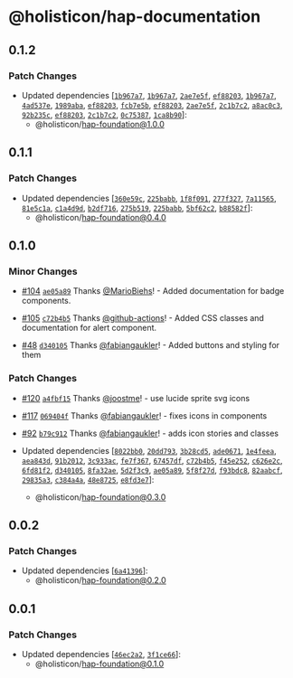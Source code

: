 # @holisticon/hap-documentation

## 0.1.2

### Patch Changes

- Updated dependencies [[`1b967a7`](https://github.com/holisticon/atomic-playfulness/commit/1b967a70af31fc02e74f27df2e4333cfa323bb3f), [`1b967a7`](https://github.com/holisticon/atomic-playfulness/commit/1b967a70af31fc02e74f27df2e4333cfa323bb3f), [`2ae7e5f`](https://github.com/holisticon/atomic-playfulness/commit/2ae7e5fec4b99adf15196b5183074721c4adaebe), [`ef88203`](https://github.com/holisticon/atomic-playfulness/commit/ef882035c9ff362148701d542eb6c3749d3daa41), [`1b967a7`](https://github.com/holisticon/atomic-playfulness/commit/1b967a70af31fc02e74f27df2e4333cfa323bb3f), [`4ad537e`](https://github.com/holisticon/atomic-playfulness/commit/4ad537ea765a73e987897406d373f8e9cf6994a0), [`1989aba`](https://github.com/holisticon/atomic-playfulness/commit/1989aba44a5b6e0df39cdba642ca31079cb9f822), [`ef88203`](https://github.com/holisticon/atomic-playfulness/commit/ef882035c9ff362148701d542eb6c3749d3daa41), [`fcb7e5b`](https://github.com/holisticon/atomic-playfulness/commit/fcb7e5b949ddd372dcd2e7d4ba9ea9fc40e926ec), [`ef88203`](https://github.com/holisticon/atomic-playfulness/commit/ef882035c9ff362148701d542eb6c3749d3daa41), [`2ae7e5f`](https://github.com/holisticon/atomic-playfulness/commit/2ae7e5fec4b99adf15196b5183074721c4adaebe), [`2c1b7c2`](https://github.com/holisticon/atomic-playfulness/commit/2c1b7c232d99b479ba7e0e513c8b9959fce67fef), [`a8ac0c3`](https://github.com/holisticon/atomic-playfulness/commit/a8ac0c38925de1a7afee4077630d2cb373f7914f), [`92b235c`](https://github.com/holisticon/atomic-playfulness/commit/92b235c9ccae548e92dda49f824bf8ff7dcb6a4b), [`ef88203`](https://github.com/holisticon/atomic-playfulness/commit/ef882035c9ff362148701d542eb6c3749d3daa41), [`2c1b7c2`](https://github.com/holisticon/atomic-playfulness/commit/2c1b7c232d99b479ba7e0e513c8b9959fce67fef), [`0c75387`](https://github.com/holisticon/atomic-playfulness/commit/0c753871060077dfda7b4154cb903f069bc3a8bb), [`1ca8b90`](https://github.com/holisticon/atomic-playfulness/commit/1ca8b90a1929e190edca0644c095314d5b47ddba)]:
  - @holisticon/hap-foundation@1.0.0

## 0.1.1

### Patch Changes

- Updated dependencies [[`360e59c`](https://github.com/holisticon/atomic-playfulness/commit/360e59c7a8f9954d62bdc87058ee64f99284cd19), [`225babb`](https://github.com/holisticon/atomic-playfulness/commit/225babb42adbb6b9bfd1047044b778d1d91bccff), [`1f8f091`](https://github.com/holisticon/atomic-playfulness/commit/1f8f091fdcc3b850092d7007516bd6b162d052e5), [`277f327`](https://github.com/holisticon/atomic-playfulness/commit/277f3272addb8ff9ee289539adca07dd50d401dd), [`7a11565`](https://github.com/holisticon/atomic-playfulness/commit/7a115659511cb301586b8e6c4382343605a6f2b2), [`81e5c1a`](https://github.com/holisticon/atomic-playfulness/commit/81e5c1a3407e6251b24e777184957dd3fd0ea158), [`c1a4d9d`](https://github.com/holisticon/atomic-playfulness/commit/c1a4d9db563cd2e81c64fe87f6fc7b4cd38d8051), [`b2df716`](https://github.com/holisticon/atomic-playfulness/commit/b2df71698e745595d9958903f1168002f595f3e3), [`275b519`](https://github.com/holisticon/atomic-playfulness/commit/275b5199b58e5b7dff08bde16441303898c4b9e9), [`225babb`](https://github.com/holisticon/atomic-playfulness/commit/225babb42adbb6b9bfd1047044b778d1d91bccff), [`5bf62c2`](https://github.com/holisticon/atomic-playfulness/commit/5bf62c262c2195d3ac1388b2f9dfc82fa6b7cec2), [`b88582f`](https://github.com/holisticon/atomic-playfulness/commit/b88582f88ac5028c16f81baeaf2fe5ed5d9451ea)]:
  - @holisticon/hap-foundation@0.4.0

## 0.1.0

### Minor Changes

- [#104](https://github.com/holisticon/atomic-playfulness/pull/104) [`ae05a89`](https://github.com/holisticon/atomic-playfulness/commit/ae05a89a1d2ef9a75bd385dd98782a39736b95c7) Thanks [@MarioBiehs](https://github.com/MarioBiehs)! - Added documentation for badge components.

- [#105](https://github.com/holisticon/atomic-playfulness/pull/105) [`c72b4b5`](https://github.com/holisticon/atomic-playfulness/commit/c72b4b5149e671e382d7ca3cab1c2b55f099cb8e) Thanks [@github-actions](https://github.com/apps/github-actions)! - Added CSS classes and documentation for alert component.

- [#48](https://github.com/holisticon/atomic-playfulness/pull/48) [`d340105`](https://github.com/holisticon/atomic-playfulness/commit/d340105ce6d68aefa44a02deea7a60f9b6ec9a17) Thanks [@fabiangaukler](https://github.com/fabiangaukler)! - Added buttons and styling for them

### Patch Changes

- [#120](https://github.com/holisticon/atomic-playfulness/pull/120) [`a4fbf15`](https://github.com/holisticon/atomic-playfulness/commit/a4fbf1538c391a1dfed1256bc639e174023a870a) Thanks [@joostme](https://github.com/joostme)! - use lucide sprite svg icons

- [#117](https://github.com/holisticon/atomic-playfulness/pull/117) [`069404f`](https://github.com/holisticon/atomic-playfulness/commit/069404f834e9bfc35f075495ad54b228e4f281b1) Thanks [@fabiangaukler](https://github.com/fabiangaukler)! - fixes icons in components

- [#92](https://github.com/holisticon/atomic-playfulness/pull/92) [`b79c912`](https://github.com/holisticon/atomic-playfulness/commit/b79c9126a4b8bb9a73c98f9ec325d331c70d43aa) Thanks [@fabiangaukler](https://github.com/fabiangaukler)! - adds icon stories and classes

- Updated dependencies [[`8022bb0`](https://github.com/holisticon/atomic-playfulness/commit/8022bb00e3b44ca8b7b860e40fad8753bb9c07a5), [`20dd793`](https://github.com/holisticon/atomic-playfulness/commit/20dd7931d61dbabdc21598ff07297666f389e83e), [`3b28cd5`](https://github.com/holisticon/atomic-playfulness/commit/3b28cd5d03570b4f7ef2e1a09065e47fb1151210), [`ade0671`](https://github.com/holisticon/atomic-playfulness/commit/ade0671a569b638cf7da9990e6b745beb201323c), [`1e4feea`](https://github.com/holisticon/atomic-playfulness/commit/1e4feeaa58439b4e53709c8499774a5e3d39bbce), [`aea843d`](https://github.com/holisticon/atomic-playfulness/commit/aea843dae38084c40698d59164f1a72680ca96c5), [`91b2012`](https://github.com/holisticon/atomic-playfulness/commit/91b20125ed241b534ef66735871c2b6225813f57), [`3c933ac`](https://github.com/holisticon/atomic-playfulness/commit/3c933accc426cb010d46e9812ac4086a64518d93), [`fe7f367`](https://github.com/holisticon/atomic-playfulness/commit/fe7f367923bb8eadafe5e582f6be99348412b0bb), [`67457df`](https://github.com/holisticon/atomic-playfulness/commit/67457df0431b6a9f110a584133ddee301fd3be59), [`c72b4b5`](https://github.com/holisticon/atomic-playfulness/commit/c72b4b5149e671e382d7ca3cab1c2b55f099cb8e), [`f45e252`](https://github.com/holisticon/atomic-playfulness/commit/f45e25260fe931b67288eb08f3de46c45ca16621), [`c626e2c`](https://github.com/holisticon/atomic-playfulness/commit/c626e2c89d5ba85a6192c92d59e05316327a4933), [`6fd81f2`](https://github.com/holisticon/atomic-playfulness/commit/6fd81f288ba179b05bb73470ca9538b7890f0e97), [`d340105`](https://github.com/holisticon/atomic-playfulness/commit/d340105ce6d68aefa44a02deea7a60f9b6ec9a17), [`8fa32ae`](https://github.com/holisticon/atomic-playfulness/commit/8fa32aef6f2ea942c1227b0c632587f8643c8839), [`5d2f3c9`](https://github.com/holisticon/atomic-playfulness/commit/5d2f3c9897539ed0fd9e836e32ebb43500f117b5), [`ae05a89`](https://github.com/holisticon/atomic-playfulness/commit/ae05a89a1d2ef9a75bd385dd98782a39736b95c7), [`5f8f27d`](https://github.com/holisticon/atomic-playfulness/commit/5f8f27d9449b80c4ace013c18fa4a89bead499b5), [`f93bdc8`](https://github.com/holisticon/atomic-playfulness/commit/f93bdc8bb14a320abd5d42a4215899d0e4e3c7e0), [`82aabcf`](https://github.com/holisticon/atomic-playfulness/commit/82aabcf39a48d7e0a1cfe7768da7e65bee420d52), [`29835a3`](https://github.com/holisticon/atomic-playfulness/commit/29835a3bb7a9fca14d526fd340c619ad9e654737), [`c384a4a`](https://github.com/holisticon/atomic-playfulness/commit/c384a4a3d086a5ce59514d02f87ac77c92fd84ca), [`48e8725`](https://github.com/holisticon/atomic-playfulness/commit/48e872527420188b0ae9694bac2f72d427a927bf), [`e8fd3e7`](https://github.com/holisticon/atomic-playfulness/commit/e8fd3e7d7bcc8a4c3ffa52278bd113e710dad9cd)]:
  - @holisticon/hap-foundation@0.3.0

## 0.0.2

### Patch Changes

- Updated dependencies [[`6a41396`](https://github.com/holisticon/atomic-playfulness/commit/6a41396a9ec521535e232634cee5d8cd8da34158)]:
  - @holisticon/hap-foundation@0.2.0

## 0.0.1

### Patch Changes

- Updated dependencies [[`46ec2a2`](https://github.com/holisticon/atomic-playfulness/commit/46ec2a217e50461dbe10b7c70eb4f3f6bcfccc44), [`3f1ce66`](https://github.com/holisticon/atomic-playfulness/commit/3f1ce66e32e361b249b51ef88e10fc30367b3b7e)]:
  - @holisticon/hap-foundation@0.1.0
